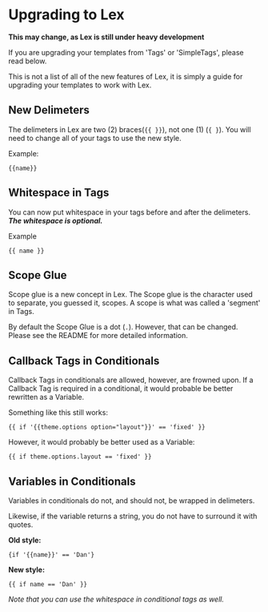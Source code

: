 Upgrading to Lex
================

**This may change, as Lex is still under heavy development**

If you are upgrading your templates from 'Tags' or 'SimpleTags', please read below.

This is not a list of all of the new features of Lex, it is simply a guide for upgrading your templates to work with Lex.

New Delimeters
--------------

The delimeters in Lex are two (2) braces(`{{ }}`), not one (1) (`{ }`).  You will need to change all of your tags to use the new style.

Example:

    {{name}}

Whitespace in Tags
------------------

You can now put whitespace in your tags before and after the delimeters. ***The whitespace is optional.***

Example

    {{ name }}

Scope Glue
----------

Scope glue is a new concept in Lex.  The Scope glue is the character used to separate, you guessed it, scopes.  A scope is what was called a 'segment' in Tags.

By default the Scope Glue is a dot (`.`).  However, that can be changed.  Please see the README for more detailed information.

Callback Tags in Conditionals
-----------------------------

Callback Tags in conditionals are allowed, however, are frowned upon.  If a Callback Tag is required in a conditional, it would probable be better rewritten as a Variable.

Something like this still works:

    {{ if '{{theme.options option="layout"}}' == 'fixed' }}

However, it would probably be better used as a Variable:

    {{ if theme.options.layout == 'fixed' }}


Variables in Conditionals
-------------------------

Variables in conditionals do not, and should not, be wrapped in delimeters.

Likewise, if the variable returns a string, you do not have to surround it with quotes.

**Old style:**

    {if '{{name}}' == 'Dan'}

**New style:**

    {{ if name == 'Dan' }}

_Note that you can use the whitespace in conditional tags as well._

